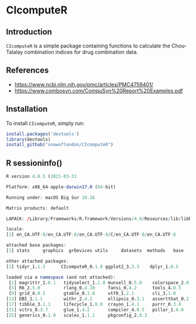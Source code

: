 # CIcomputeR

## Introduction

`CIcomputeR` is a simple package containing functions to calculate the Chou-Talalay combination indices for drug combination data. 

## References

* https://www.ncbi.nlm.nih.gov/pmc/articles/PMC4759401/
* https://www.combosyn.com/CompuSyn%20Report%20Examples.pdf

## Installation

To install `CIcomputeR`, simply run:

``` r
install.packages('devtools')
library(devtools)
install_github("snowoflondon/CIcomputeR")
```

## R sessioninfo()

``` r
R version 4.0.5 (2021-03-31

Platform: x86_64-apple-darwin17.0 (64-bit)

Running under: macOS Big Sur 10.16

Matrix products: default

LAPACK: /Library/Frameworks/R.framework/Versions/4.0/Resources/lib/libRlapack.dylib

locale:
[1] en_CA.UTF-8/en_CA.UTF-8/en_CA.UTF-8/C/en_CA.UTF-8/en_CA.UTF-8

attached base packages:
[1] stats     graphics  grDevices utils     datasets  methods   base     

other attached packages:
[1] tidyr_1.1.3      CIcomputeR_0.1.0 ggplot2_3.3.3    dplyr_1.0.5     

loaded via a namespace (and not attached):
 [1] magrittr_2.0.1   tidyselect_1.1.0 munsell_0.5.0    colorspace_2.0-0
 [5] R6_2.5.0         rlang_0.4.10     fansi_0.4.2      tools_4.0.5     
 [9] grid_4.0.5       gtable_0.3.0     utf8_1.2.1       cli_3.1.0       
[13] DBI_1.1.1        withr_2.4.2      ellipsis_0.3.1   assertthat_0.2.1
[17] tibble_3.1.1     lifecycle_1.0.0  crayon_1.4.1     purrr_0.3.4     
[21] vctrs_0.3.7      glue_1.4.2       compiler_4.0.5   pillar_1.6.0    
[25] generics_0.1.0   scales_1.1.1     pkgconfig_2.0.3 
```
